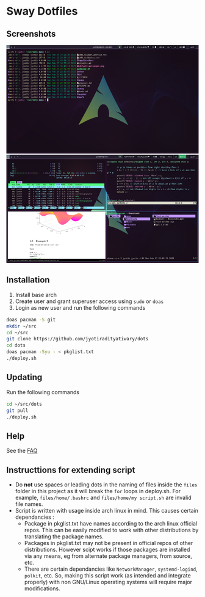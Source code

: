 # Sway Dotfiles

## Screenshots

![screenshot 1](screenshots/s1.png)
![screenshot 2](screenshots/s2.png)

## Installation
1) Install base arch
2) Create user and grant superuser access using `sudo` or `doas`
3) Login as new user and run the following commands
```sh
doas pacman -S git
mkdir ~/src
cd ~/src
git clone https://github.com/jyotiradityatiwary/dots
cd dots
doas pacman -Syu - < pkglist.txt
./deploy.sh
```

## Updating
Run the following commands

```sh
cd ~/src/dots
git pull
./deploy.sh
```

## Help

See the [FAQ](docs/faq.md)

## Instructtions for extending script

- Do **not** use spaces or leading dots in the naming of files inside the `files` folder in this project as it will break the `for` loops in deploy.sh. For example, `files/home/.bashrc` and `files/home/my script.sh` are invalid file names.
- Script is written with usage inside arch linux in mind. This causes certain dependancies :
    - Package in pkglist.txt have names according to the arch linux official repos. This can be easily modified to work with other distributions by translating the package names.
    - Packages in pkglist.txt may not be present in official repos of other distributions. However scipt works if those packages are installed via any means, eg from alternate package managers, from source, etc.
    - There are certain dependancies like `NetworkManager`, `systemd-logind`, `polkit`, etc. So, making this script work (as intended and integrate properly) with non GNU/Linux operating systems will require major modifications.
